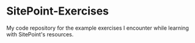 # SitePoint-Exercises
My code repository for the example exercises I encounter while learning with SitePoint's resources.
